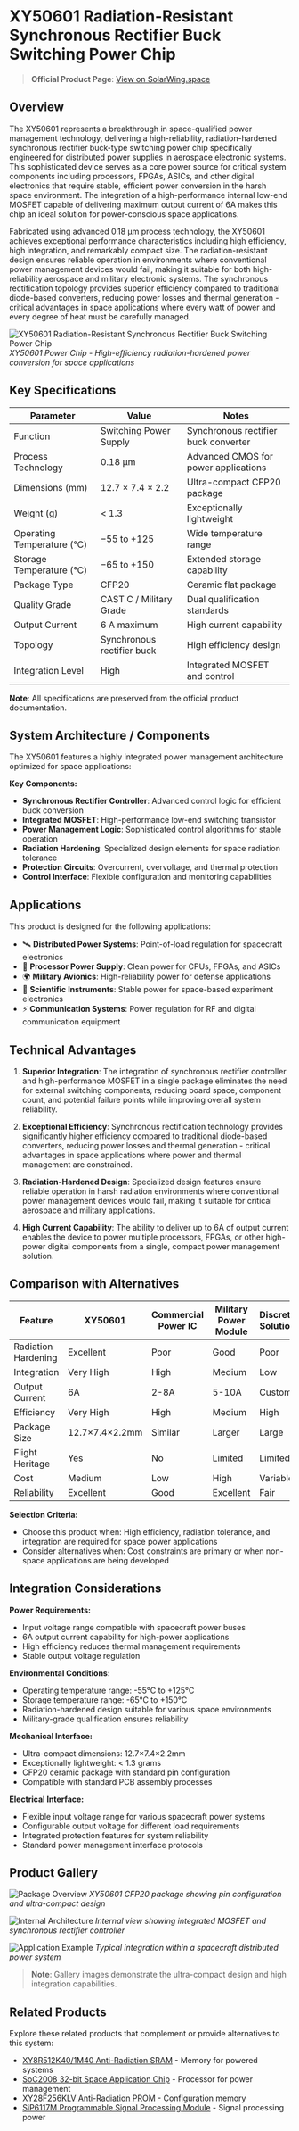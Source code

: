 # XY50601 Radiation-Resistant Synchronous Rectifier Buck Switching Power Chip

> **Official Product Page**: [View on SolarWing.space](https://solarwing.space/products/spacecraft-systems/electronics/xy50601-radiation-resistant-synchronous-rectifier-buck-switching-power-chip)

## Overview

The XY50601 represents a breakthrough in space-qualified power management technology, delivering a high-reliability, radiation-hardened synchronous rectifier buck-type switching power chip specifically engineered for distributed power supplies in aerospace electronic systems. This sophisticated device serves as a core power source for critical system components including processors, FPGAs, ASICs, and other digital electronics that require stable, efficient power conversion in the harsh space environment. The integration of a high-performance internal low-end MOSFET capable of delivering maximum output current of 6A makes this chip an ideal solution for power-conscious space applications.

Fabricated using advanced 0.18 μm process technology, the XY50601 achieves exceptional performance characteristics including high efficiency, high integration, and remarkably compact size. The radiation-resistant design ensures reliable operation in environments where conventional power management devices would fail, making it suitable for both high-reliability aerospace and military electronic systems. The synchronous rectification topology provides superior efficiency compared to traditional diode-based converters, reducing power losses and thermal generation - critical advantages in space applications where every watt of power and every degree of heat must be carefully managed.

![XY50601 Radiation-Resistant Synchronous Rectifier Buck Switching Power Chip](https://solarwing.space/images/products/xy50601-radiation-resistant-synchronous-rectifier-buck-switching-power-chip/hero.webp)
*XY50601 Power Chip - High-efficiency radiation-hardened power conversion for space applications*

## Key Specifications

| Parameter | Value | Notes |
|-----------|-------|-------|
| Function | Switching Power Supply | Synchronous rectifier buck converter |
| Process Technology | 0.18 μm | Advanced CMOS for power applications |
| Dimensions (mm) | 12.7 × 7.4 × 2.2 | Ultra-compact CFP20 package |
| Weight (g) | < 1.3 | Exceptionally lightweight |
| Operating Temperature (°C) | −55 to +125 | Wide temperature range |
| Storage Temperature (°C) | −65 to +150 | Extended storage capability |
| Package Type | CFP20 | Ceramic flat package |
| Quality Grade | CAST C / Military Grade | Dual qualification standards |
| Output Current | 6 A maximum | High current capability |
| Topology | Synchronous rectifier buck | High efficiency design |
| Integration Level | High | Integrated MOSFET and control |

**Note**: All specifications are preserved from the official product documentation.

## System Architecture / Components

The XY50601 features a highly integrated power management architecture optimized for space applications:

**Key Components:**
- **Synchronous Rectifier Controller**: Advanced control logic for efficient buck conversion
- **Integrated MOSFET**: High-performance low-end switching transistor
- **Power Management Logic**: Sophisticated control algorithms for stable operation
- **Radiation Hardening**: Specialized design elements for space radiation tolerance
- **Protection Circuits**: Overcurrent, overvoltage, and thermal protection
- **Control Interface**: Flexible configuration and monitoring capabilities

## Applications

This product is designed for the following applications:

- 🛰️ **Distributed Power Systems**: Point-of-load regulation for spacecraft electronics
- 📡 **Processor Power Supply**: Clean power for CPUs, FPGAs, and ASICs
- 🌍 **Military Avionics**: High-reliability power for defense applications
- 🔬 **Scientific Instruments**: Stable power for space-based experiment electronics
- ⚡ **Communication Systems**: Power regulation for RF and digital communication equipment

## Technical Advantages

1. **Superior Integration**: The integration of synchronous rectifier controller and high-performance MOSFET in a single package eliminates the need for external switching components, reducing board space, component count, and potential failure points while improving overall system reliability.

2. **Exceptional Efficiency**: Synchronous rectification technology provides significantly higher efficiency compared to traditional diode-based converters, reducing power losses and thermal generation - critical advantages in space applications where power and thermal management are constrained.

3. **Radiation-Hardened Design**: Specialized design features ensure reliable operation in harsh radiation environments where conventional power management devices would fail, making it suitable for critical aerospace and military applications.

4. **High Current Capability**: The ability to deliver up to 6A of output current enables the device to power multiple processors, FPGAs, or other high-power digital components from a single, compact power management solution.

## Comparison with Alternatives

| Feature | XY50601 | Commercial Power IC | Military Power Module | Discrete Solution |
|---------|---------|--------------------|----------------------|-------------------|
| Radiation Hardening | Excellent | Poor | Good | Poor |
| Integration | Very High | High | Medium | Low |
| Output Current | 6A | 2-8A | 5-10A | Custom |
| Efficiency | Very High | High | Medium | High |
| Package Size | 12.7×7.4×2.2mm | Similar | Larger | Large |
| Flight Heritage | Yes | No | Limited | Limited |
| Cost | Medium | Low | High | Variable |
| Reliability | Excellent | Good | Excellent | Fair |

**Selection Criteria:**
- Choose this product when: High efficiency, radiation tolerance, and integration are required for space power applications
- Consider alternatives when: Cost constraints are primary or when non-space applications are being developed

## Integration Considerations

**Power Requirements:**
- Input voltage range compatible with spacecraft power buses
- 6A output current capability for high-power applications
- High efficiency reduces thermal management requirements
- Stable output voltage regulation

**Environmental Conditions:**
- Operating temperature range: -55°C to +125°C
- Storage temperature range: -65°C to +150°C
- Radiation-hardened design suitable for various space environments
- Military-grade qualification ensures reliability

**Mechanical Interface:**
- Ultra-compact dimensions: 12.7×7.4×2.2mm
- Exceptionally lightweight: < 1.3 grams
- CFP20 ceramic package with standard pin configuration
- Compatible with standard PCB assembly processes

**Electrical Interface:**
- Flexible input voltage range for various spacecraft power systems
- Configurable output voltage for different load requirements
- Integrated protection features for system reliability
- Standard power management interface protocols

## Product Gallery

![Package Overview](https://solarwing.space/images/products/xy50601-radiation-resistant-synchronous-rectifier-buck-switching-power-chip/gallery-1.webp)
*XY50601 CFP20 package showing pin configuration and ultra-compact design*

![Internal Architecture](https://solarwing.space/images/products/xy50601-radiation-resistant-synchronous-rectifier-buck-switching-power-chip/gallery-2.webp)
*Internal view showing integrated MOSFET and synchronous rectifier controller*

![Application Example](https://solarwing.space/images/products/xy50601-radiation-resistant-synchronous-rectifier-buck-switching-power-chip/gallery-3.webp)
*Typical integration within a spacecraft distributed power system*

> **Note**: Gallery images demonstrate the ultra-compact design and high integration capabilities.

## Related Products

Explore these related products that complement or provide alternatives to this system:

- [XY8R512K40/1M40 Anti-Radiation SRAM](./xy8r512k40-1m40-20m-40mb-anti-radiation-sram.md) - Memory for powered systems
- [SoC2008 32-bit Space Application Chip](./soc2008-32-bit-space-application-on-chip-system.md) - Processor for power management
- [XY28F256KLV Anti-Radiation PROM](./xy28f256klv-3-3v-32k-8bit-anti-radiation-prom.md) - Configuration memory
- [SiP6117M Programmable Signal Processing Module](./sip6117m-programmable-signal-processing-module.md) - Signal processing power

